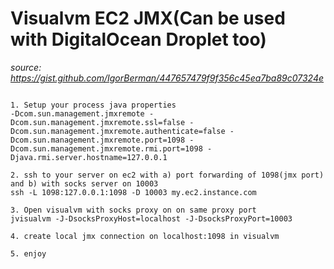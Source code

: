 # Visualvm EC2 JMX(Can be used with DigitalOcean Droplet too)

*source: https://gist.github.com/IgorBerman/447657479f9f356c45ea7ba89c07324e*

```

1. Setup your process java properties
-Dcom.sun.management.jmxremote -Dcom.sun.management.jmxremote.ssl=false -Dcom.sun.management.jmxremote.authenticate=false -Dcom.sun.management.jmxremote.port=1098 -Dcom.sun.management.jmxremote.rmi.port=1098 -Djava.rmi.server.hostname=127.0.0.1

2. ssh to your server on ec2 with a) port forwarding of 1098(jmx port) and b) with socks server on 10003
ssh -L 1098:127.0.0.1:1098 -D 10003 my.ec2.instance.com

3. Open visualvm with socks proxy on on same proxy port
jvisualvm -J-DsocksProxyHost=localhost -J-DsocksProxyPort=10003

4. create local jmx connection on localhost:1098 in visualvm

5. enjoy

```
